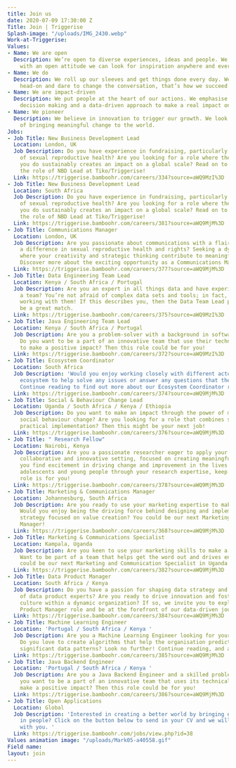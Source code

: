 ```yaml
---
title: Join us
date: 2020-07-09 17:30:00 Z
Title: Join | Triggerise
Splash-image: "/uploads/IMG_2430.webp"
Work-at-Triggerise: 
Values:
- Name: We are open
  Description: We’re open to diverse experiences, ideas and people. We believe that
    with an open attitude we can look for inspiration anywhere and everywhere.
- Name: We do
  Description: We roll up our sleeves and get things done every day. We tackle challenges
    head-on and dare to change the conversation, that’s how we succeed.
- Name: We are impact-driven
  Description: We put people at the heart of our actions. We emphasise evidence-based
    decision making and a data-driven approach to make a real impact on the ground.
- Name: We pioneer
  Description: We believe in innovation to trigger our growth. We look for new possibilities
    of bringing meaningful change to the world.
Jobs:
- Job Title: New Business Development Lead
  Location: London, UK
  Job Description: Do you have experience in fundraising, particularly in the field
    of sexual reproductive health? Are you looking for a role where the work that
    you do sustainably creates an impact on a global scale? Read on to hear more about
    the role of NBD Lead at Tiko/Triggerise!
  Link: https://triggerise.bamboohr.com/careers/334?source=aWQ9MzI%3D
- Job Title: New Business Development Lead
  Location: South Africa
  Job Description: Do you have experience in fundraising, particularly in the field
    of sexual reproductive health? Are you looking for a role where the work that
    you do sustainably creates an impact on a global scale? Read on to hear more about
    the role of NBD Lead at Tiko/Triggerise! 
  Link: https://triggerise.bamboohr.com/careers/381?source=aWQ9MjM%3D
- Job Title: Communications Manager
  Location: London, UK
  Job Description: Are you passionate about communications with a flair for making
    a difference in sexual reproductive health and rights? Seeking a dynamic role
    where your creativity and strategic thinking contribute to meaningful global change?
    Discover more about the exciting opportunity as a Communications Manager at Tiko!
  Link: https://triggerise.bamboohr.com/careers/377?source=aWQ9MjM%3D
- Job Title: Data Engineering Team Lead
  Location: Kenya / South Africa / Portugal
  Job Description: Are you an expert in all things data and have experience leading
    a team? You’re not afraid of complex data sets and tools; in fact, you excel when
    working with them! If this describes you, then the Data Team Lead position could
    be a great match.
  Link: https://triggerise.bamboohr.com/careers/375?source=aWQ9MzI%3D
- Job Title: Java Engineering Team Lead
  Location: Kenya / South Africa / Portugal
  Job Description: Are you a problem-solver with a background in software development?
    Do you want to be a part of an innovative team that use their technical skills
    to make a positive impact? Then this role could be for you!
  Link: https://triggerise.bamboohr.com/careers/372?source=aWQ9MzI%3D
- Job Title: Ecosystem Coordinator
  Location: South Africa
  Job Description: 'Would you enjoy working closely with different actors in the Tiko
    ecosystem to help solve any issues or answer any questions that they may have?
    Continue reading to find out more about our Ecosystem Coordinator role! '
  Link: https://triggerise.bamboohr.com/careers/374?source=aWQ9MjM%3D
- Job Title: Social & Behaviour Change Lead
  Location: Uganda / South Africa / Kenya / Ethiopia
  Job Description: Do you want to make an impact through the power of marketing and
    social behaviour change? Are you looking for a role that combines strategy and
    practical implementation? Then this might be your next job!
  Link: https://triggerise.bamboohr.com/careers/376?source=aWQ9MjM%3D
- Job Title: " Research Fellow"
  Location: Nairobi, Kenya
  Job Description: Are you a passionate researcher eager to apply your skills in a
    collaborative and innovative setting, focused on creating meaningful impact? If
    you find excitement in driving change and improvement in the lives of vulnerable
    adolescents and young people through your research expertise, keep reading – this
    role is for you!
  Link: https://triggerise.bamboohr.com/careers/378?source=aWQ9MjM%3D
- Job Title: Marketing & Communications Manager
  Location: Johannesburg, South Africa
  Job Description: Are you ready to use your marketing expertise to make an impact?
    Would you enjoy being the driving force behind designing and implementing a marketing
    strategy focused on value creation? You could be our next Marketing and Communications
    Manager!
  Link: https://triggerise.bamboohr.com/careers/368?source=aWQ9MjM%3D
- Job Title: Marketing & Communications Specialist
  Location: Kampala, Uganda
  Job Description: Are you keen to use your marketing skills to make a difference?
    Want to be part of a team that helps get the word out and drives engagement? You
    could be our next Marketing and Communication Specialist in Uganda!
  Link: https://triggerise.bamboohr.com/careers/382?source=aWQ9MjM%3D
- Job Title: Data Product Manager
  Location: South Africa / Kenya
  Job Description: Do you have a passion for shaping data strategy and leading a team
    of data product experts? Are you ready to drive innovation and foster a data-driven
    culture within a dynamic organization? If so, we invite you to explore our Data
    Product Manager role and be at the forefront of our data-driven journey at Tiko!
  Link: https://triggerise.bamboohr.com/careers/384?source=aWQ9MjM%3D
- Job Title: Machine Learning Engineer
  Location: 'Portugal / South Africa / Kenya '
  Job Description: Are you a Machine Learning Engineer looking for your next challenge?
    Do you love to create algorithms that help the organisation predict and detect
    significant data patterns? Look no further! Continue reading, and apply!
  Link: https://triggerise.bamboohr.com/careers/385?source=aWQ9MjM%3D
- Job Title: Java Backend Engineer
  Location: 'Portugal / South Africa / Kenya '
  Job Description: Are you a Java Backend Engineer and a skilled problem-solver? Do
    you want to be a part of an innovative team that uses its technical skills to
    make a positive impact? Then this role could be for you!
  Link: https://triggerise.bamboohr.com/careers/386?source=aWQ9MjM%3D
- Job Title: Open Applications
  Location: Global
  Job Description: 'Interested in creating a better world by bringing out the best
    in people? Click on the button below to send in your CV and we will get in touch
    with you. '
  Link: https://triggerise.bamboohr.com/jobs/view.php?id=38
Values animation image: "/uploads/Mark05-a40558.gif"
Field name: 
layout: join
---
```


